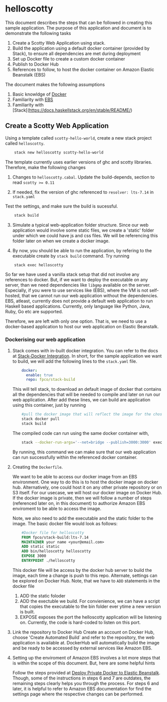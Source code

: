 # helloscotty

This document describes the steps that can be followed in creating this sample application. The purpose of this application and document
is to demonstrate the following tasks

1. Create a Scotty Web Application using stack.
2. Build the application using a default docker container (provided by Stack), to ensure all dependencies are met during deployment
3. Set up Docker file to create a custom docker container
4. Publish to Docker Hub
5. References to follow, to host the docker container on Amazon Elastic Beanstalk (EBS)

The document makes the following assumptions

1. Basic knowldge of [Docker](https://docs.docker.com/engine/userguide/)
2. Familiarity with [EBS](https://aws.amazon.com/elasticbeanstalk/)
3. Familiarity with [Stack[(https://docs.haskellstack.org/en/stable/README/)

## Create a Scotty Web Application

Using a template called `scotty-hello-world`, create a new stack project called `helloscotty`.

``` bash
    stack new helloscotty scotty-hello-world
```

The template currently uses earlier versions of ghc and scotty libraries. Therefore, make the following
changes

1. Changes to `helloscotty.cabal`.
   Update the build-depends, section to read `scotty >= 0.11`

2. If needed, fix the version of ghc referenced to `resolver: lts-7.14` in `stack.yaml`

Test the settings, and make sure the build is sucessful.

``` bash
    stack build
```

3.  Simulate a typical web-application folder structure. Since our web application would involve some static files, we create a 'static' folder under which we could have js and css files. We will be referencing this folder later on when we create a docker image.

4. By now, you should be able to run the application, by refering to the executable create by `stack build` command.  Try running

``` bash
    stack exec helloscotty
```

So far we have used a vanilla stack setup that did not involve any references to docker. But, if we want to deploy the executable on any server, than we need dependencies like `libgmp` available on the server. Especially, if you were to use services like (EBS), where the VM is not self-hosted, that we cannot run our web application without the dependencies. EBS, atleast, currently does not provide a default web application to run Haskell based applications. Currently, only language like Python, Java, Ruby, Go etc are supported.

Therefore, we are left with only one option. That is, we need to use a docker-based application to host our web application on Elastic Beanstalk.

### Dockerising our web application

1. Stack comes with in-built docker integration. You can refer to the docs at [Stack-Docker Integration](https://docs.haskellstack.org/en/stable/docker_integration/). In short, for the sample application we want to build, we will add the following lines to the `stack.yaml` file.

    ``` yaml
        docker:
          enable: true
          repo: fpco/stack-build
    ```
    This will tell stack, to download an default image of docker that contains all the dependencies that will be needed to compile and later on run our web application.
    After add these lines, we can build are application using this container, just by running

    ``` bash
        #pull the docker image that will reflect the image for the chosen lts. In our case that will be 7.14
        stack docker pull
        stack build
    ```
   The compiled code can run using the same docker container with,

    ``` bash
        stack --docker-run-args='--net=bridge --publish=3000:3000' exec helloscotty
    ```
    By running, this command we can make sure that our web application can run successfully within the referenced docker container.
 

2. Creating the `Dockerfile`.

    We want to be able to access our docker image from an EBS environment. One way to do this is to host the docker image on docker hub. Alternatively, one could host it on any other private repository or on S3 itself. For our usecase, we will host our docker image on Docker Hub. If the docker image is private, then we will follow a number of steps (referenced later on, in this document) to authorize Amazon EBS enviroment to be able to access the image.

    Note, we also need to add the executable and the static folder to the image. The basic docker file would look as follows:

    ``` dockerfile
        #Docker file for helloscotty
        FROM fpco/stack-build:lts-7.14
        MAINTAINER your name <your@email.com>
        ADD static static
        ADD bin/helloscotty helloscotty
        EXPOSE 3000
        ENTRYPOINT ./helloscotty
    ```

    This docker file will be access by the docker hub server to build the image, each time a change is push to this repo.   Alternate, settings can be explored on Docker Hub. Note, that we have to `ADD` statements in the docker file

    1. ADD the static foloder
    2. ADD the exectuble we build. For convienience, we can have a script that copies the executable to the bin folder ever ytime a new version is built.
    3. EXPOSE exposes the port the helloscotty application will be listening on. Currently, the code is hard-coded to listen on this port.

3. Link the repository to Docker Hub
    Create an account on Docker Hub, choose 'Create Automated Build` and refer to the repository, the web application is available at. DockerHub will
    automatically build the image and be ready to be accessed by external services like Amazon EBS.

4. Setting up the enviroment of Amazon EBS involves a lot more steps that is within the scope of this document. But, here are some helpful hints

    Follow the steps provided at [Deploy Private Docker to Elastic Beanstalk](http://thequietlattice.com/docker/aws/elasticbeanstalk/2015/12/18/deploy-private-docker-to-elb.html).
    Though, some of the instructions in steps 6 and 7 are outdates, the remaining steps clearly helps you through the process. For steps 6 and later, it is helpful to refer to Amazon EBS documentation
    for find the settings page where the respective changes can be performed.

